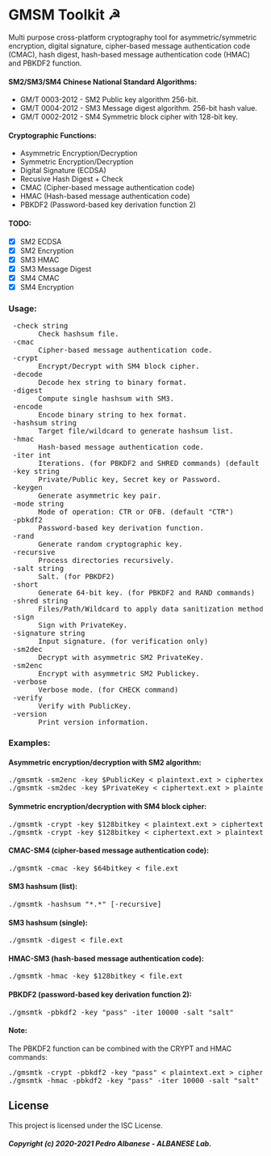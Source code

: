 # GMSM Toolkit ☭
Multi purpose cross-platform cryptography tool for asymmetric/symmetric encryption, digital signature, cipher-based message authentication code (CMAC), hash digest, hash-based message authentication code (HMAC) and PBKDF2 function.

#### SM2/SM3/SM4 Chinese National Standard Algorithms:
* GM/T 0003-2012 - SM2 Public key algorithm 256-bit.
* GM/T 0004-2012 - SM3 Message digest algorithm. 256-bit hash value.
* GM/T 0002-2012 - SM4 Symmetric block cipher with 128-bit key.

#### Cryptographic Functions:
* Asymmetric Encryption/Decryption
* Symmetric Encryption/Decryption
* Digital Signature (ECDSA)
* Recusive Hash Digest + Check 
* CMAC (Cipher-based message authentication code)
* HMAC (Hash-based message authentication code)
* PBKDF2 (Password-based key derivation function 2)

#### TODO:
  - [X] SM2 ECDSA
  - [X] SM2 Encryption
  - [x] SM3 HMAC
  - [x] SM3 Message Digest
  - [x] SM4 CMAC
  - [x] SM4 Encryption

### Usage:
<pre> -check string
       Check hashsum file.
 -cmac
       Cipher-based message authentication code.
 -crypt
       Encrypt/Decrypt with SM4 block cipher.
 -decode
       Decode hex string to binary format.
 -digest
       Compute single hashsum with SM3.
 -encode
       Encode binary string to hex format.
 -hashsum string
       Target file/wildcard to generate hashsum list.
 -hmac
       Hash-based message authentication code.
 -iter int
       Iterations. (for PBKDF2 and SHRED commands) (default 1)
 -key string
       Private/Public key, Secret key or Password.
 -keygen
       Generate asymmetric key pair.
 -mode string
       Mode of operation: CTR or OFB. (default "CTR")
 -pbkdf2
       Password-based key derivation function.
 -rand
       Generate random cryptographic key.
 -recursive
       Process directories recursively.
 -salt string
       Salt. (for PBKDF2)
 -short
       Generate 64-bit key. (for PBKDF2 and RAND commands)
 -shred string
       Files/Path/Wildcard to apply data sanitization method.
 -sign
       Sign with PrivateKey.
 -signature string
       Input signature. (for verification only)
 -sm2dec
       Decrypt with asymmetric SM2 PrivateKey.
 -sm2enc
       Encrypt with asymmetric SM2 Publickey.
 -verbose
       Verbose mode. (for CHECK command)
 -verify
       Verify with PublicKey.
 -version
       Print version information.</pre>

### Examples:
#### Asymmetric encryption/decryption with SM2 algorithm:
<pre>./gmsmtk -sm2enc -key $PublicKey < plaintext.ext > ciphertext.ext
./gmsmtk -sm2dec -key $PrivateKey < ciphertext.ext > plaintext.ext
</pre>
#### Symmetric encryption/decryption with SM4 block cipher:
<pre>./gmsmtk -crypt -key $128bitkey < plaintext.ext > ciphertext.ext
./gmsmtk -crypt -key $128bitkey < ciphertext.ext > plaintext.ext
</pre>
#### CMAC-SM4 (cipher-based message authentication code):
<pre>./gmsmtk -cmac -key $64bitkey < file.ext
</pre>
#### SM3 hashsum (list):
<pre>./gmsmtk -hashsum "*.*" [-recursive]
</pre>
#### SM3 hashsum (single):
<pre>./gmsmtk -digest < file.ext
</pre>
#### HMAC-SM3 (hash-based message authentication code):
<pre>./gmsmtk -hmac -key $128bitkey < file.ext
</pre>
#### PBKDF2 (password-based key derivation function 2):
<pre>./gmsmtk -pbkdf2 -key "pass" -iter 10000 -salt "salt"
</pre>
#### Note:
The PBKDF2 function can be combined with the CRYPT and HMAC commands:
<pre>./gmsmtk -crypt -pbkdf2 -key "pass" < plaintext.ext > ciphertext.ext
./gmsmtk -hmac -pbkdf2 -key "pass" -iter 10000 -salt "salt" < file.ext
</pre>

## License

This project is licensed under the ISC License.

##### Copyright (c) 2020-2021 Pedro Albanese - ALBANESE Lab.

